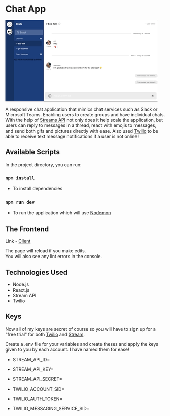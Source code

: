 # Chat App

![Demo Gif](gif/ChatApp.gif)

A responsive chat application that mimics chat services such as Slack or Microsoft Teams. Enabling users to create groups and have individual chats. With the help of [Streams API](https://getstream.io/) not only does it help scale the application, but users can reply to messages in a thread, react with emojis to messages, and send both gifs and pictures directly with ease. Also used [Twilio](https://www.twilio.com/) to be able to receive text message notifications if a user is not online!

## Available Scripts

In the project directory, you can run:

### `npm install`

- To install dependencies

### `npm run dev`

- To run the application which will use [Nodemon](https://www.npmjs.com/package/nodemon)

## The Frontend

Link - [Client](https://github.com/Johnnie71/RM-Client)

The page will reload if you make edits.\
You will also see any lint errors in the console.

## Technologies Used

- Node.js
- React.js
- Stream API
- Twilio

## Keys

Now all of my keys are secret of course so you will have to sign up for a "free trial" for both [Twilio](https://www.twilio.com/) and [Stream](https://getstream.io/).

Create a .env file for your variables and create theses and apply the keys given to you by each account. I have named them for ease!

- STREAM_API_ID=
- STREAM_API_KEY=
- STREAM_API_SECRET=

- TWILIO_ACCOUNT_SID=
- TWILIO_AUTH_TOKEN=
- TWILIO_MESSAGING_SERVICE_SID=
